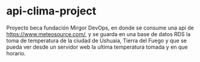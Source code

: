 # api-clima-project
Proyecto beca fundación Mirgor DevOps, en donde se consume una api de https://www.meteosource.com/, y se guarda en una base de datos RDS la toma de temperatura de la ciudad de Ushuaia, Tierra del Fuego y que se pueda ver desde un servidor web la ultima temperatura tomada y en que horario. 
